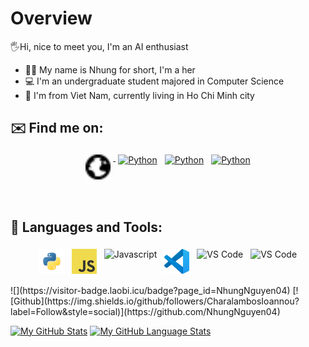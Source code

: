 # Overview
🖐️Hi, nice to meet you, I'm an AI enthusiast
- 💁‍♀️ My name is Nhung for short, I'm a her
- 💻 I'm an undergraduate student majored in Computer Science
- 🌼 I'm from Viet Nam, currently living in Ho Chi Minh city
  
## ✉️ Find me on:


<p align="center">
 <a href="https://github.com/NhungNguyen04" target="_blank" rel="noopener noreferrer"> <img src="https://raw.githubusercontent.com/iconic/open-iconic/master/svg/globe.svg" alt="Python" height="40" style="vertical-align:top; margin:4px"> </a>
 <a href="https://www.linkedin.com/in/nhung-nguyen-ai/" target="_blank" rel="noopener noreferrer"> <img src="https://upload.wikimedia.org/wikipedia/commons/thumb/f/f8/LinkedIn_icon_circle.svg/800px-LinkedIn_icon_circle.svg.png" alt="Python" height="40" style="vertical-align:top; margin:4px"></a>
  <a href="https://www.facebook.com/nhung.nguyenthihong.14661261/" target="_blank" rel="noopener noreferrer"> <img src="https://upload.wikimedia.org/wikipedia/commons/thumb/0/05/Facebook_Logo_%282019%29.png/640px-Facebook_Logo_%282019%29.png" alt="Python" height="40" style="vertical-align:top; margin:4px"></a>
 <a href="nguyennhungforwork04@gmail.com"> <img src="https://upload.wikimedia.org/wikipedia/commons/4/4e/Gmail_Icon.png" alt="Python" height="40" style="vertical-align:top; margin:4px"></a>
</p>

<br />

## 🧰 Languages and Tools:
<p align="center">
<img src="https://raw.githubusercontent.com/github/explore/80688e429a7d4ef2fca1e82350fe8e3517d3494d/topics/python/python.png" alt="Python" height="40" style="vertical-align:top; margin:4px">
<img src="https://raw.githubusercontent.com/github/explore/80688e429a7d4ef2fca1e82350fe8e3517d3494d/topics/javascript/javascript.png" alt="Javascript" height="40" style="vertical-align:top; margin:4px">
<img src="https://w7.pngwing.com/pngs/46/626/png-transparent-c-logo-the-c-programming-language-computer-icons-computer-programming-source-code-programming-miscellaneous-template-blue.png" alt="Javascript" height="40" style="vertical-align:top; margin:4px">
<img src="https://raw.githubusercontent.com/github/explore/80688e429a7d4ef2fca1e82350fe8e3517d3494d/topics/visual-studio-code/visual-studio-code.png" alt="VS Code" height="40" style="vertical-align:top; margin:4px">
<img src="https://banner2.cleanpng.com/20180508/qgq/kisspng-pycharm-integrated-development-environment-jetbrai-5af1dbdd8c9384.4990450515257999015758.jpg" alt="VS Code" height="40" style="vertical-align:top; margin:4px">
<img src="https://banner2.cleanpng.com/20180614/sg/kisspng-microsoft-sql-server-sql-server-management-studio-transactional-analysis-5b2207401c5992.0038138215289567361161.jpg" alt="VS Code" height="40" style="vertical-align:top; margin:4px">

</p>
![](https://visitor-badge.laobi.icu/badge?page_id=NhungNguyen04)
[![Github](https://img.shields.io/github/followers/CharalambosIoannou?label=Follow&style=social)](https://github.com/NhungNguyen04)

  
[![My GitHub Stats](https://github-readme-stats.vercel.app/api/?username=NhungNguyen04&count_private=true&theme=tokyonight&showicons=true)]()
[![My GitHub Language Stats](https://github-readme-stats.vercel.app/api/top-langs/?username=NhungNguyen04&langs_count=5&theme=tokyonight)]()
